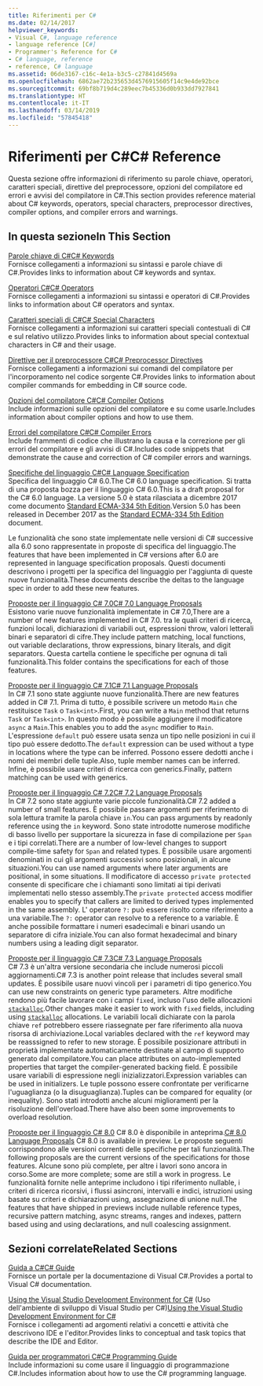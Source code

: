 ```yaml
---
title: Riferimenti per C#
ms.date: 02/14/2017
helpviewer_keywords:
- Visual C#, language reference
- language reference [C#]
- Programmer's Reference for C#
- C# language, reference
- reference, C# language
ms.assetid: 06de3167-c16c-4e1a-b3c5-c27841d4569a
ms.openlocfilehash: 6862ae72b235653d4576915605f14c9e4de92bce
ms.sourcegitcommit: 69bf8b719d4c289eec7b45336d0b933dd7927841
ms.translationtype: HT
ms.contentlocale: it-IT
ms.lasthandoff: 03/14/2019
ms.locfileid: "57845418"
---
```

# <a name="c-reference"></a><span data-ttu-id="548a9-102">Riferimenti per C#</span><span class="sxs-lookup"><span data-stu-id="548a9-102">C# Reference</span></span>
<span data-ttu-id="548a9-103">Questa sezione offre informazioni di riferimento su parole chiave, operatori, caratteri speciali, direttive del preprocessore, opzioni del compilatore ed errori e avvisi del compilatore in C#.</span><span class="sxs-lookup"><span data-stu-id="548a9-103">This section provides reference material about C# keywords, operators, special characters, preprocessor directives, compiler options, and compiler errors and warnings.</span></span>  
  
## <a name="in-this-section"></a><span data-ttu-id="548a9-104">In questa sezione</span><span class="sxs-lookup"><span data-stu-id="548a9-104">In This Section</span></span>  
 [<span data-ttu-id="548a9-105">Parole chiave di C#</span><span class="sxs-lookup"><span data-stu-id="548a9-105">C# Keywords</span></span>](../../csharp/language-reference/keywords/index.md)  
 <span data-ttu-id="548a9-106">Fornisce collegamenti a informazioni su sintassi e parole chiave di C#.</span><span class="sxs-lookup"><span data-stu-id="548a9-106">Provides links to information about C# keywords and syntax.</span></span>  
  
 [<span data-ttu-id="548a9-107">Operatori C#</span><span class="sxs-lookup"><span data-stu-id="548a9-107">C# Operators</span></span>](../../csharp/language-reference/operators/index.md)  
 <span data-ttu-id="548a9-108">Fornisce collegamenti a informazioni su sintassi e operatori di C#.</span><span class="sxs-lookup"><span data-stu-id="548a9-108">Provides links to information about C# operators and syntax.</span></span>  

 [<span data-ttu-id="548a9-109">Caratteri speciali di C#</span><span class="sxs-lookup"><span data-stu-id="548a9-109">C# Special Characters</span></span>](../../csharp/language-reference/tokens/index.md)  
 <span data-ttu-id="548a9-110">Fornisce collegamenti a informazioni sui caratteri speciali contestuali di C# e sul relativo utilizzo.</span><span class="sxs-lookup"><span data-stu-id="548a9-110">Provides links to information about special contextual characters in C# and their usage.</span></span>  

 [<span data-ttu-id="548a9-111">Direttive per il preprocessore C#</span><span class="sxs-lookup"><span data-stu-id="548a9-111">C# Preprocessor Directives</span></span>](../../csharp/language-reference/preprocessor-directives/index.md)  
 <span data-ttu-id="548a9-112">Fornisce collegamenti a informazioni sui comandi del compilatore per l'incorporamento nel codice sorgente C#.</span><span class="sxs-lookup"><span data-stu-id="548a9-112">Provides links to information about compiler commands for embedding in C# source code.</span></span>  
  
 [<span data-ttu-id="548a9-113">Opzioni del compilatore C#</span><span class="sxs-lookup"><span data-stu-id="548a9-113">C# Compiler Options</span></span>](../../csharp/language-reference/compiler-options/index.md)  
 <span data-ttu-id="548a9-114">Include informazioni sulle opzioni del compilatore e su come usarle.</span><span class="sxs-lookup"><span data-stu-id="548a9-114">Includes information about compiler options and how to use them.</span></span>  
  
 [<span data-ttu-id="548a9-115">Errori del compilatore C#</span><span class="sxs-lookup"><span data-stu-id="548a9-115">C# Compiler Errors</span></span>](../../csharp/language-reference/compiler-messages/index.md)  
 <span data-ttu-id="548a9-116">Include frammenti di codice che illustrano la causa e la correzione per gli errori del compilatore e gli avvisi di C#.</span><span class="sxs-lookup"><span data-stu-id="548a9-116">Includes code snippets that demonstrate the cause and correction of C# compiler errors and warnings.</span></span>  
  
 [<span data-ttu-id="548a9-117">Specifiche del linguaggio C#</span><span class="sxs-lookup"><span data-stu-id="548a9-117">C# Language Specification</span></span>](../../../_csharplang/spec/introduction.md)  
 <span data-ttu-id="548a9-118">Specifica del linguaggio C# 6.0.</span><span class="sxs-lookup"><span data-stu-id="548a9-118">The C# 6.0 language specification.</span></span> <span data-ttu-id="548a9-119">Si tratta di una proposta bozza per il linguaggio C# 6.0.</span><span class="sxs-lookup"><span data-stu-id="548a9-119">This is a draft proposal for the C# 6.0 language.</span></span> <span data-ttu-id="548a9-120">La versione 5.0 è stata rilasciata a dicembre 2017 come documento [Standard ECMA-334 5th Edition](https://www.ecma-international.org/publications/files/ECMA-ST/ECMA-334.pdf).</span><span class="sxs-lookup"><span data-stu-id="548a9-120">Version 5.0 has been released in December 2017 as the [Standard ECMA-334 5th Edition](https://www.ecma-international.org/publications/files/ECMA-ST/ECMA-334.pdf) document.</span></span>

<span data-ttu-id="548a9-121">Le funzionalità che sono state implementate nelle versioni di C# successive alla 6.0 sono rappresentate in proposte di specifica del linguaggio.</span><span class="sxs-lookup"><span data-stu-id="548a9-121">The features that have been implemented in C# versions after 6.0 are represented in language specification proposals.</span></span> <span data-ttu-id="548a9-122">Questi documenti descrivono i progetti per la specifica del linguaggio per l'aggiunta di queste nuove funzionalità.</span><span class="sxs-lookup"><span data-stu-id="548a9-122">These documents describe the deltas to the language spec in order to add these new features.</span></span> 

 [<span data-ttu-id="548a9-123">Proposte per il linguaggio C# 7.0</span><span class="sxs-lookup"><span data-stu-id="548a9-123">C# 7.0 Language Proposals</span></span>](../../../_csharplang/proposals/csharp-7.0/pattern-matching.md)  
 <span data-ttu-id="548a9-124">Esistono varie nuove funzionalità implementate in C# 7.0,</span><span class="sxs-lookup"><span data-stu-id="548a9-124">There are a number of new features implemented in C# 7.0.</span></span> <span data-ttu-id="548a9-125">tra le quali criteri di ricerca, funzioni locali, dichiarazioni di variabili out, espressioni throw, valori letterali binari e separatori di cifre.</span><span class="sxs-lookup"><span data-stu-id="548a9-125">They include pattern matching, local functions, out variable declarations, throw expressions, binary literals, and digit separators.</span></span> <span data-ttu-id="548a9-126">Questa cartella contiene le specifiche per ognuna di tali funzionalità.</span><span class="sxs-lookup"><span data-stu-id="548a9-126">This folder contains the specifications for each of those features.</span></span>
  
 [<span data-ttu-id="548a9-127">Proposte per il linguaggio C# 7.1</span><span class="sxs-lookup"><span data-stu-id="548a9-127">C# 7.1 Language Proposals</span></span>](../../../_csharplang/proposals/csharp-7.1/async-main.md)  
 <span data-ttu-id="548a9-128">In C# 7.1 sono state aggiunte nuove funzionalità.</span><span class="sxs-lookup"><span data-stu-id="548a9-128">There are new features added in C# 7.1.</span></span> <span data-ttu-id="548a9-129">Prima di tutto, è possibile scrivere un metodo `Main` che restituisce `Task` o `Task<int>`.</span><span class="sxs-lookup"><span data-stu-id="548a9-129">First, you can write a `Main` method that returns `Task` or `Task<int>`.</span></span> <span data-ttu-id="548a9-130">In questo modo è possibile aggiungere il modificatore `async` a `Main`.</span><span class="sxs-lookup"><span data-stu-id="548a9-130">This enables you to add the `async` modifier to `Main`.</span></span> <span data-ttu-id="548a9-131">L'espressione `default` può essere usata senza un tipo nelle posizioni in cui il tipo può essere dedotto.</span><span class="sxs-lookup"><span data-stu-id="548a9-131">The `default` expression can be used without a type in locations where the type can be inferred.</span></span> <span data-ttu-id="548a9-132">Possono essere dedotti anche i nomi dei membri delle tuple.</span><span class="sxs-lookup"><span data-stu-id="548a9-132">Also, tuple member names can be inferred.</span></span> <span data-ttu-id="548a9-133">Infine, è possibile usare criteri di ricerca con generics.</span><span class="sxs-lookup"><span data-stu-id="548a9-133">Finally, pattern matching can be used with generics.</span></span>

 [<span data-ttu-id="548a9-134">Proposte per il linguaggio C# 7.2</span><span class="sxs-lookup"><span data-stu-id="548a9-134">C# 7.2 Language Proposals</span></span>](../../../_csharplang/proposals/csharp-7.2/readonly-ref.md)  
 <span data-ttu-id="548a9-135">In C# 7.2 sono state aggiunte varie piccole funzionalità.</span><span class="sxs-lookup"><span data-stu-id="548a9-135">C# 7.2 added a number of small features.</span></span> <span data-ttu-id="548a9-136">È possibile passare argomenti per riferimento di sola lettura tramite la parola chiave `in`.</span><span class="sxs-lookup"><span data-stu-id="548a9-136">You can pass arguments by readonly reference using the `in` keyword.</span></span> <span data-ttu-id="548a9-137">Sono state introdotte numerose modifiche di basso livello per supportare la sicurezza in fase di compilazione per `Span` e i tipi correlati.</span><span class="sxs-lookup"><span data-stu-id="548a9-137">There are a number of low-level changes to support compile-time safety for `Span` and related types.</span></span> <span data-ttu-id="548a9-138">È possibile usare argomenti denominati in cui gli argomenti successivi sono posizionali, in alcune situazioni.</span><span class="sxs-lookup"><span data-stu-id="548a9-138">You can use named arguments where later arguments are positional, in some situations.</span></span> <span data-ttu-id="548a9-139">Il modificatore di accesso `private protected` consente di specificare che i chiamanti sono limitati ai tipi derivati implementati nello stesso assembly.</span><span class="sxs-lookup"><span data-stu-id="548a9-139">The `private protected` access modifier enables you to specify that callers are limited to derived types implemented in the same assembly.</span></span> <span data-ttu-id="548a9-140">L' operatore `?:` può essere risolto come riferimento a una variabile.</span><span class="sxs-lookup"><span data-stu-id="548a9-140">The `?:` operator can resolve to a reference to a variable.</span></span> <span data-ttu-id="548a9-141">È anche possibile formattare i numeri esadecimali e binari usando un separatore di cifra iniziale.</span><span class="sxs-lookup"><span data-stu-id="548a9-141">You can also format hexadecimal and binary numbers using a leading digit separator.</span></span>   

 [<span data-ttu-id="548a9-142">Proposte per il linguaggio C# 7.3</span><span class="sxs-lookup"><span data-stu-id="548a9-142">C# 7.3 Language Proposals</span></span>](../../../_csharplang/proposals/csharp-7.3/blittable.md)  
 <span data-ttu-id="548a9-143">C# 7.3 è un'altra versione secondaria che include numerosi piccoli aggiornamenti.</span><span class="sxs-lookup"><span data-stu-id="548a9-143">C# 7.3 is another point release that includes several small updates.</span></span> <span data-ttu-id="548a9-144">È possibile usare nuovi vincoli per i parametri di tipo generico.</span><span class="sxs-lookup"><span data-stu-id="548a9-144">You can use new constraints on generic type parameters.</span></span> <span data-ttu-id="548a9-145">Altre modifiche rendono più facile lavorare con i campi `fixed`, incluso l'uso delle allocazioni [`stackalloc`](./keywords/stackalloc.md).</span><span class="sxs-lookup"><span data-stu-id="548a9-145">Other changes make it easier to work with `fixed` fields, including using [`stackalloc`](./keywords/stackalloc.md) allocations.</span></span> <span data-ttu-id="548a9-146">Le variabili locali dichiarate con la parola chiave `ref` potrebbero essere riassegnate per fare riferimento alla nuova risorsa di archiviazione.</span><span class="sxs-lookup"><span data-stu-id="548a9-146">Local variables declared with the `ref` keyword may be reasssigned to refer to new storage.</span></span> <span data-ttu-id="548a9-147">È possibile posizionare attributi in proprietà implementate automaticamente destinate al campo di supporto generato dal compilatore.</span><span class="sxs-lookup"><span data-stu-id="548a9-147">You can place attributes on auto-implemented properties that target the compiler-generated backing field.</span></span> <span data-ttu-id="548a9-148">È possibile usare variabili di espressione negli inizializzatori.</span><span class="sxs-lookup"><span data-stu-id="548a9-148">Expression variables can be used in initializers.</span></span> <span data-ttu-id="548a9-149">Le tuple possono essere confrontate per verificarne l'uguaglianza (o la disuguaglianza).</span><span class="sxs-lookup"><span data-stu-id="548a9-149">Tuples can be compared for equality (or inequality).</span></span> <span data-ttu-id="548a9-150">Sono stati introdotti anche alcuni miglioramenti per la risoluzione dell'overload.</span><span class="sxs-lookup"><span data-stu-id="548a9-150">There have also been some improvements to overload resolution.</span></span>
  
 <span data-ttu-id="548a9-151">[Proposte per il linguaggio C# 8.0](../../../_csharplang/proposals/csharp-8.0/nullable-reference-types.md) C# 8.0 è disponibile in anteprima.</span><span class="sxs-lookup"><span data-stu-id="548a9-151">[C# 8.0 Language Proposals](../../../_csharplang/proposals/csharp-8.0/nullable-reference-types.md) C# 8.0 is available in preview.</span></span> <span data-ttu-id="548a9-152">Le proposte seguenti corrispondono alle versioni correnti delle specifiche per tali funzionalità.</span><span class="sxs-lookup"><span data-stu-id="548a9-152">The following proposals are the current versions of the specifications for those features.</span></span> <span data-ttu-id="548a9-153">Alcune sono più complete, per altre i lavori sono ancora in corso.</span><span class="sxs-lookup"><span data-stu-id="548a9-153">Some are more complete; some are still a work in progress.</span></span> <span data-ttu-id="548a9-154">Le funzionalità fornite nelle anteprime includono i tipi riferimento nullable, i criteri di ricerca ricorsivi, i flussi asincroni, intervalli e indici, istruzioni using basate su criteri e dichiarazioni using, assegnazione di unione null.</span><span class="sxs-lookup"><span data-stu-id="548a9-154">The features that have shipped in previews include nullable reference types, recursive pattern matching, async streams, ranges and indexes, pattern based using and using declarations, and null coalescing assignment.</span></span>
  
## <a name="related-sections"></a><span data-ttu-id="548a9-155">Sezioni correlate</span><span class="sxs-lookup"><span data-stu-id="548a9-155">Related Sections</span></span>  

 [<span data-ttu-id="548a9-156">Guida a C#</span><span class="sxs-lookup"><span data-stu-id="548a9-156">C# Guide</span></span>](../../csharp/index.md)  
 <span data-ttu-id="548a9-157">Fornisce un portale per la documentazione di Visual C#.</span><span class="sxs-lookup"><span data-stu-id="548a9-157">Provides a portal to Visual C# documentation.</span></span>  
  
 <span data-ttu-id="548a9-158">[Using the Visual Studio Development Environment for C#](/visualstudio/csharp-ide/using-the-visual-studio-development-environment-for-csharp) (Uso dell'ambiente di sviluppo di Visual Studio per C#)</span><span class="sxs-lookup"><span data-stu-id="548a9-158">[Using the Visual Studio Development Environment for C#](/visualstudio/csharp-ide/using-the-visual-studio-development-environment-for-csharp)</span></span>  
 <span data-ttu-id="548a9-159">Fornisce i collegamenti ad argomenti relativi a concetti e attività che descrivono IDE e l'editor.</span><span class="sxs-lookup"><span data-stu-id="548a9-159">Provides links to conceptual and task topics that describe the IDE and Editor.</span></span>  
  
 [<span data-ttu-id="548a9-160">Guida per programmatori C#</span><span class="sxs-lookup"><span data-stu-id="548a9-160">C# Programming Guide</span></span>](../../csharp/programming-guide/index.md)  
 <span data-ttu-id="548a9-161">Include informazioni su come usare il linguaggio di programmazione C#.</span><span class="sxs-lookup"><span data-stu-id="548a9-161">Includes information about how to use the C# programming language.</span></span>
